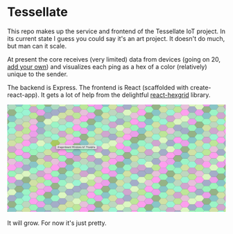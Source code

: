 # Tessellate

This repo makes up the service and frontend of the Tessellate IoT project. In its current state I guess you could say it's an art project. It doesn't do much, but man can it scale.

At present the core receives (very limited) data from devices (going on 20, [add your own](https://github.com/cachilders/tessellate-peripheral)) and visualizes each ping as a hex of a color (relatively) unique to the sender.

The backend is Express. The frontend is React (scaffolded with create-react-app). It gets a lot of help from the delightful [react-hexgrid](https://github.com/Hellenic/react-hexgrid) library.

![Tessellate Screenshot](assets/images/tessellate.png)

It will grow. For now it's just pretty.